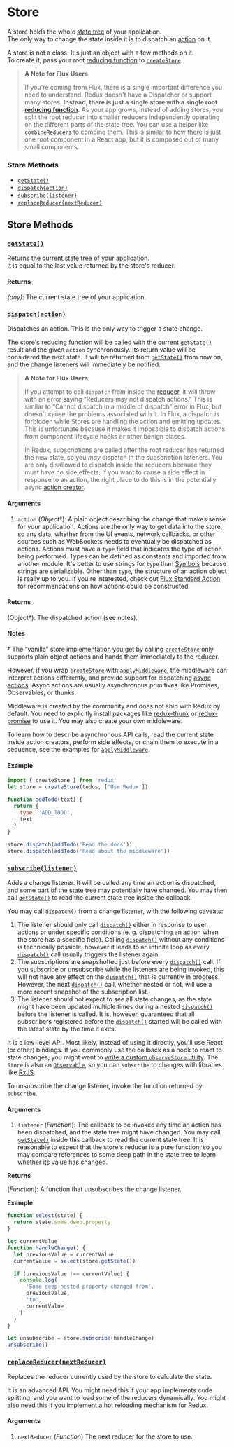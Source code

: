 # Store

A store holds the whole [state tree](../glossary.md#state) of your application.  
The only way to change the state inside it is to dispatch an [action](../glossary.md#action) on it.

A store is not a class. It's just an object with a few methods on it.  
To create it, pass your root [reducing function](../glossary.md#reducer) to [`createStore`](createstore.md).

> **A Note for Flux Users**
>
> If you're coming from Flux, there is a single important difference you need to understand. Redux doesn't have a Dispatcher or support many stores. **Instead, there is just a single store with a single root **[**reducing function**](../glossary.md#reducer)**.** As your app grows, instead of adding stores, you split the root reducer into smaller reducers independently operating on the different parts of the state tree. You can use a helper like [`combineReducers`](combinereducers.md) to combine them. This is similar to how there is just one root component in a React app, but it is composed out of many small components.

### Store Methods

* [`getState()`](store.md#getState)
* [`dispatch(action)`](store.md#dispatch)
* [`subscribe(listener)`](store.md#subscribe)
* [`replaceReducer(nextReducer)`](store.md#replaceReducer)

## Store Methods

### [`getState()`](store.md#getState)

Returns the current state tree of your application.  
It is equal to the last value returned by the store's reducer.

#### Returns

_\(any\)_: The current state tree of your application.

### [`dispatch(action)`](store.md#dispatch)

Dispatches an action. This is the only way to trigger a state change.

The store's reducing function will be called with the current [`getState()`](store.md#getState) result and the given `action` synchronously. Its return value will be considered the next state. It will be returned from [`getState()`](store.md#getState) from now on, and the change listeners will immediately be notified.

> **A Note for Flux Users**
>
> If you attempt to call `dispatch` from inside the [reducer](../glossary.md#reducer), it will throw with an error saying “Reducers may not dispatch actions.” This is similar to “Cannot dispatch in a middle of dispatch” error in Flux, but doesn't cause the problems associated with it. In Flux, a dispatch is forbidden while Stores are handling the action and emitting updates. This is unfortunate because it makes it impossible to dispatch actions from component lifecycle hooks or other benign places.
>
> In Redux, subscriptions are called after the root reducer has returned the new state, so you _may_ dispatch in the subscription listeners. You are only disallowed to dispatch inside the reducers because they must have no side effects. If you want to cause a side effect in response to an action, the right place to do this is in the potentially async [action creator](../glossary.md#action-creator).

#### Arguments

1. `action` \(_Object_†\): A plain object describing the change that makes sense for your application. Actions are the only way to get data into the store, so any data, whether from the UI events, network callbacks, or other sources such as WebSockets needs to eventually be dispatched as actions. Actions must have a `type` field that indicates the type of action being performed. Types can be defined as constants and imported from another module. It's better to use strings for `type` than [Symbols](https://developer.mozilla.org/en/docs/Web/JavaScript/Reference/Global_Objects/Symbol) because strings are serializable. Other than `type`, the structure of an action object is really up to you. If you're interested, check out [Flux Standard Action](https://github.com/acdlite/flux-standard-action) for recommendations on how actions could be constructed.

#### Returns

\(Object†\): The dispatched action \(see notes\).

#### Notes

† The “vanilla” store implementation you get by calling [`createStore`](createstore.md) only supports plain object actions and hands them immediately to the reducer.

However, if you wrap [`createStore`](createstore.md) with [`applyMiddleware`](applymiddleware.md), the middleware can interpret actions differently, and provide support for dispatching [async actions](../glossary.md#async-action). Async actions are usually asynchronous primitives like Promises, Observables, or thunks.

Middleware is created by the community and does not ship with Redux by default. You need to explicitly install packages like [redux-thunk](https://github.com/gaearon/redux-thunk) or [redux-promise](https://github.com/acdlite/redux-promise) to use it. You may also create your own middleware.

To learn how to describe asynchronous API calls, read the current state inside action creators, perform side effects, or chain them to execute in a sequence, see the examples for [`applyMiddleware`](applymiddleware.md).

#### Example

```javascript
import { createStore } from 'redux'
let store = createStore(todos, ['Use Redux'])

function addTodo(text) {
  return {
    type: 'ADD_TODO',
    text
  }
}

store.dispatch(addTodo('Read the docs'))
store.dispatch(addTodo('Read about the middleware'))
```

### [`subscribe(listener)`](store.md#subscribe)

Adds a change listener. It will be called any time an action is dispatched, and some part of the state tree may potentially have changed. You may then call [`getState()`](store.md#getState) to read the current state tree inside the callback.

You may call [`dispatch()`](store.md#dispatch) from a change listener, with the following caveats:

1. The listener should only call [`dispatch()`](store.md#dispatch) either in response to user actions or under specific conditions \(e. g. dispatching an action when the store has a specific field\). Calling [`dispatch()`](store.md#dispatch) without any conditions is technically possible, however it leads to an infinite loop as every [`dispatch()`](store.md#dispatch) call usually triggers the listener again.
2. The subscriptions are snapshotted just before every [`dispatch()`](store.md#dispatch) call. If you subscribe or unsubscribe while the listeners are being invoked, this will not have any effect on the [`dispatch()`](store.md#dispatch) that is currently in progress. However, the next [`dispatch()`](store.md#dispatch) call, whether nested or not, will use a more recent snapshot of the subscription list.
3. The listener should not expect to see all state changes, as the state might have been updated multiple times during a nested [`dispatch()`](store.md#dispatch) before the listener is called. It is, however, guaranteed that all subscribers registered before the [`dispatch()`](store.md#dispatch) started will be called with the latest state by the time it exits.

It is a low-level API. Most likely, instead of using it directly, you'll use React \(or other\) bindings. If you commonly use the callback as a hook to react to state changes, you might want to [write a custom `observeStore` utility](https://github.com/reactjs/redux/issues/303#issuecomment-125184409). The `Store` is also an [`Observable`](https://github.com/zenparsing/es-observable), so you can `subscribe` to changes with libraries like [RxJS](https://github.com/ReactiveX/RxJS).

To unsubscribe the change listener, invoke the function returned by `subscribe`.

#### Arguments

1. `listener` \(_Function_\): The callback to be invoked any time an action has been dispatched, and the state tree might have changed. You may call [`getState()`](store.md#getState) inside this callback to read the current state tree. It is reasonable to expect that the store's reducer is a pure function, so you may compare references to some deep path in the state tree to learn whether its value has changed.

**Returns**

\(_Function_\): A function that unsubscribes the change listener.

**Example**

```javascript
function select(state) {
  return state.some.deep.property
}

let currentValue
function handleChange() {
  let previousValue = currentValue
  currentValue = select(store.getState())

  if (previousValue !== currentValue) {
    console.log(
      'Some deep nested property changed from',
      previousValue,
      'to',
      currentValue
    )
  }
}

let unsubscribe = store.subscribe(handleChange)
unsubscribe()
```

### [`replaceReducer(nextReducer)`](store.md#replaceReducer)

Replaces the reducer currently used by the store to calculate the state.

It is an advanced API. You might need this if your app implements code splitting, and you want to load some of the reducers dynamically. You might also need this if you implement a hot reloading mechanism for Redux.

#### Arguments

1. `nextReducer` \(_Function_\) The next reducer for the store to use.

